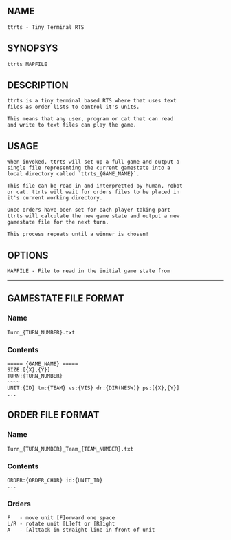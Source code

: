 ## NAME
	ttrts - Tiny Terminal RTS

## SYNOPSYS
	ttrts MAPFILE

## DESCRIPTION
	ttrts is a tiny terminal based RTS where that uses text
	files as order lists to control it's units.

	This means that any user, program or cat that can read
	and write to text files can play the game.

## USAGE
	When invoked, ttrts will set up a full game and output a
	single file representing the current gamestate into a 
	local directory called `ttrts_{GAME_NAME}`.

	This file can be read in and interpretted by human, robot
	or cat. ttrts will wait for orders files to be placed in 
	it's current working directory.

	Once orders have been set for each player taking part 
	ttrts will calculate the new game state and output a new 
	gamestate file for the next turn.

	This process repeats until a winner is chosen!

## OPTIONS
	MAPFILE - File to read in the initial game state from

-------------------------------------------------------------------------------

## GAMESTATE FILE FORMAT
### Name
	Turn_{TURN_NUMBER}.txt
### Contents
	===== {GAME_NAME} =====
	SIZE:[{X},{Y}]
	TURN:{TURN_NUMBER}
	~~~~
	UNIT:{ID} tm:{TEAM} vs:{VIS} dr:{DIR(NESW)} ps:[{X},{Y}]
	...

## ORDER FILE FORMAT
### Name
	Turn_{TURN_NUMBER}_Team_{TEAM_NUMBER}.txt
### Contents
	ORDER:{ORDER_CHAR} id:{UNIT_ID}
	...

### Orders
	F   - move unit [F]orward one space
	L/R - rotate unit [L]eft or [R]ight
	A   - [A]ttack in straight line in front of unit